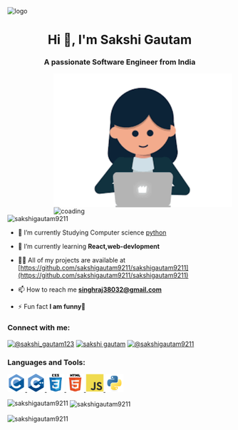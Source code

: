 ![logo](https://github.com/sakshigautam9211/sakshigautam9211/blob/main/microsoft.avif)
<h1 align="center">Hi 👋, I'm Sakshi Gautam</h1>
<h3 align="center">A passionate Software Engineer from India</h3>

<img align="right" alt="coading" width="400" src="https://github.com/sakshigautam9211/sakshigautam9211/blob/main/Gif.png">
<img align="right" alt="coading" width="400" src="">
<p align="left"> <img src="https://komarev.com/ghpvc/?username=sakshigautam9211&label=Profile%20views&color=0e75b6&style=flat" alt="sakshigautam9211" /> </p>

- 🔭 I’m currently Studying Computer science [python](https://github.com/sakshigautam9211/Python.git)

- 🌱 I’m currently learning **React,web-devlopment**

- 👨‍💻 All of my projects are available at [https://github.com/sakshigautam9211/sakshigautam9211](https://github.com/sakshigautam9211/sakshigautam9211)

- 📫 How to reach me **singhraj38032@gmail.com**

- ⚡ Fun fact **I am funny🤩**

<h3 align="left">Connect with me:</h3>
<p align="left">
<a href="https://www.youtube.com/c/@sakshi_gautam123" target="blank"><img align="center" src="https://raw.githubusercontent.com/rahuldkjain/github-profile-readme-generator/master/src/images/icons/Social/youtube.svg" alt="@sakshi_gautam123" height="30" width="40" /></a>
<a href="https://www.codechef.com/users/sakshi gautam" target="blank"><img align="center" src="https://cdn.jsdelivr.net/npm/simple-icons@3.1.0/icons/codechef.svg" alt="sakshi gautam" height="30" width="40" /></a>
<a href="https://www.hackerrank.com/@sakshigautam9211" target="blank"><img align="center" src="https://raw.githubusercontent.com/rahuldkjain/github-profile-readme-generator/master/src/images/icons/Social/hackerrank.svg" alt="@sakshigautam9211" height="30" width="40" /></a>
</p>

<h3 align="left">Languages and Tools:</h3>
<p align="left"> <a href="https://www.cprogramming.com/" target="_blank" rel="noreferrer"> <img src="https://raw.githubusercontent.com/devicons/devicon/master/icons/c/c-original.svg" alt="c" width="40" height="40"/> </a> <a href="https://www.w3schools.com/cpp/" target="_blank" rel="noreferrer"> <img src="https://raw.githubusercontent.com/devicons/devicon/master/icons/cplusplus/cplusplus-original.svg" alt="cplusplus" width="40" height="40"/> </a> <a href="https://www.w3schools.com/css/" target="_blank" rel="noreferrer"> <img src="https://raw.githubusercontent.com/devicons/devicon/master/icons/css3/css3-original-wordmark.svg" alt="css3" width="40" height="40"/> </a> <a href="https://www.w3.org/html/" target="_blank" rel="noreferrer"> <img src="https://raw.githubusercontent.com/devicons/devicon/master/icons/html5/html5-original-wordmark.svg" alt="html5" width="40" height="40"/> </a> <a href="https://developer.mozilla.org/en-US/docs/Web/JavaScript" target="_blank" rel="noreferrer"> <img src="https://raw.githubusercontent.com/devicons/devicon/master/icons/javascript/javascript-original.svg" alt="javascript" width="40" height="40"/> </a> <a href="https://www.python.org" target="_blank" rel="noreferrer"> <img src="https://raw.githubusercontent.com/devicons/devicon/master/icons/python/python-original.svg" alt="python" width="40" height="40"/> </a> </p>

<p><img align="left" src="https://github-readme-stats.vercel.app/api/top-langs?username=sakshigautam9211&show_icons=true&locale=en&layout=compact" alt="sakshigautam9211" /></p>

<p>&nbsp;<img align="center" src="https://github-readme-stats.vercel.app/api?username=sakshigautam9211&show_icons=true&locale=en" alt="sakshigautam9211" /></p>

<p><img align="center" src="https://github-readme-streak-stats.herokuapp.com/?user=sakshigautam9211&" alt="sakshigautam9211" /></p>
